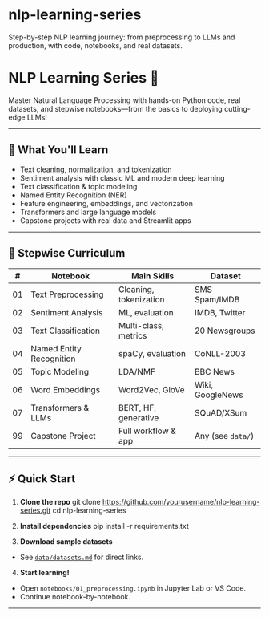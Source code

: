 # nlp-learning-series
Step-by-step NLP learning journey: from preprocessing to LLMs and production, with code, notebooks, and real datasets.

# NLP Learning Series 🚀

Master Natural Language Processing with hands-on Python code, real datasets, and stepwise notebooks—from the basics to deploying cutting-edge LLMs!

---

## 🌟 What You'll Learn

- Text cleaning, normalization, and tokenization
- Sentiment analysis with classic ML and modern deep learning
- Text classification & topic modeling
- Named Entity Recognition (NER)
- Feature engineering, embeddings, and vectorization
- Transformers and large language models
- Capstone projects with real data and Streamlit apps

---

## 🔗 Stepwise Curriculum

| #   | Notebook                    | Main Skills              | Dataset |
|-----|-----------------------------|--------------------------|---------|
| 01  | Text Preprocessing          | Cleaning, tokenization   | SMS Spam/IMDB |
| 02  | Sentiment Analysis          | ML, evaluation           | IMDB, Twitter |
| 03  | Text Classification         | Multi-class, metrics     | 20 Newsgroups |
| 04  | Named Entity Recognition    | spaCy, evaluation        | CoNLL-2003 |
| 05  | Topic Modeling              | LDA/NMF                  | BBC News |
| 06  | Word Embeddings             | Word2Vec, GloVe          | Wiki, GoogleNews |
| 07  | Transformers & LLMs         | BERT, HF, generative     | SQuAD/XSum |
| 99  | Capstone Project            | Full workflow & app      | Any (see `data/`) |

---

## ⚡ Quick Start

1. **Clone the repo**
git clone https://github.com/yourusername/nlp-learning-series.git
cd nlp-learning-series

2. **Install dependencies**
pip install -r requirements.txt

3. **Download sample datasets**
- See [`data/datasets.md`](data/datasets.md) for direct links.

4. **Start learning!**
- Open `notebooks/01_preprocessing.ipynb` in Jupyter Lab or VS Code.
- Continue notebook-by-notebook.

---